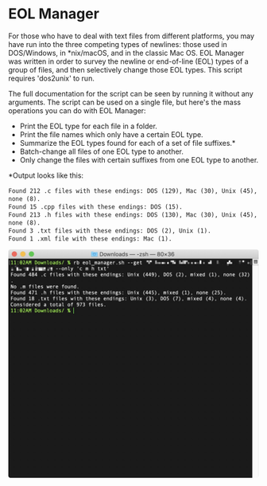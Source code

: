 # EOL Manager
For those who have to deal with text files from different platforms, you may have run into the three competing types of newlines: those used in DOS/Windows, in \*nix/macOS, and in the classic Mac OS. EOL Manager was written in order to survey the newline or end-of-line (EOL) types of a group of files, and then selectively change those EOL types. This script requires 'dos2unix' to run.

The full documentation for the script can be seen by running it without any arguments. The script can be used on a single file, but here's the mass operations you can do with EOL Manager:
- Print the EOL type for each file in a folder.
- Print the file names which only have a certain EOL type.
- Summarize the EOL types found for each of a set of file suffixes.*
- Batch-change all files of one EOL type to another.
- Only change the files with certain suffixes from one EOL type to another.

\*Output looks like this:

    Found 212 .c files with these endings: DOS (129), Mac (30), Unix (45), none (8).
    Found 15 .cpp files with these endings: DOS (15).
    Found 213 .h files with these endings: DOS (130), Mac (30), Unix (45), none (8).
    Found 3 .txt files with these endings: DOS (2), Unix (1).
    Found 1 .xml file with these endings: Mac (1).

![Preview](https://github.com/Iritscen/eol-manager/blob/master/preview.png)